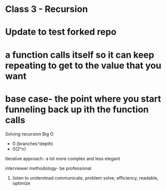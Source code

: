 # Class 3 - Recursion
# Update to test forked repo

# a function calls itself so it can keep repeating to get to the value that you want
# base case- the point where you start funneling back up ith the function calls

Solving recursion Big O
- 0 (branches^depth)
- 0(2^n)

Iterative approach- a lot more complex and less elegant

interviewer methodology- be professional
1. listen to understnad
communicate, problem solve, efficiency, readable, optimize